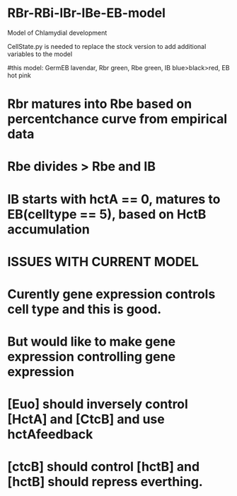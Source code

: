 # RBr-RBi-IBr-IBe-EB-model
Model of Chlamydial development

CellState.py is needed to replace the stock version to add additional variables to the model

#this model: GermEB lavendar, Rbr green, Rbe green, IB blue>black>red, EB  hot pink

# Rbr matures into Rbe based on percentchance curve from empirical data

# Rbe divides > Rbe and IB

# IB starts with hctA == 0, matures to EB(celltype == 5), based on HctB accumulation                 
        
# ISSUES WITH CURRENT MODEL
# Curently gene expression controls cell type and this is good.  
# But would like to make gene expression controlling gene expression 
# [Euo] should inversely control [HctA] and [CtcB] and use hctAfeedback
# [ctcB] should control [hctB] and [hctB] should repress everthing.
